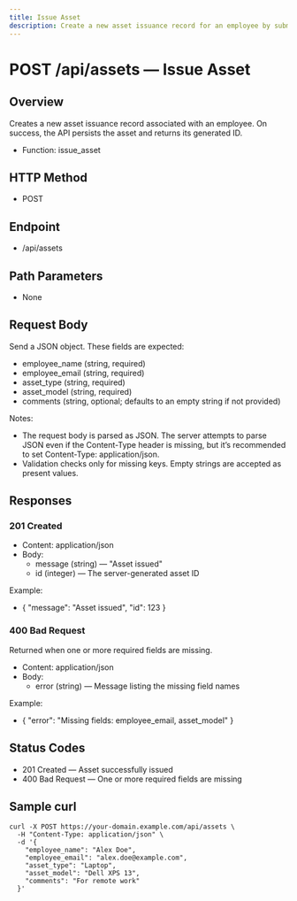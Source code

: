 ```yaml
---
title: Issue Asset
description: Create a new asset issuance record for an employee by submitting asset and employee details.
---
```


# POST /api/assets — Issue Asset

## Overview
Creates a new asset issuance record associated with an employee. On success, the API persists the asset and returns its generated ID.

- Function: issue_asset

## HTTP Method
- POST

## Endpoint
- /api/assets

## Path Parameters
- None

## Request Body
Send a JSON object. These fields are expected:

- employee_name (string, required)
- employee_email (string, required)
- asset_type (string, required)
- asset_model (string, required)
- comments (string, optional; defaults to an empty string if not provided)

Notes:
- The request body is parsed as JSON. The server attempts to parse JSON even if the Content-Type header is missing, but it’s recommended to set Content-Type: application/json.
- Validation checks only for missing keys. Empty strings are accepted as present values.

## Responses

### 201 Created
- Content: application/json
- Body:
  - message (string) — "Asset issued"
  - id (integer) — The server-generated asset ID

Example:
- { "message": "Asset issued", "id": 123 }

### 400 Bad Request
Returned when one or more required fields are missing.

- Content: application/json
- Body:
  - error (string) — Message listing the missing field names

Example:
- { "error": "Missing fields: employee_email, asset_model" }

## Status Codes
- 201 Created — Asset successfully issued
- 400 Bad Request — One or more required fields are missing

## Sample curl
    curl -X POST https://your-domain.example.com/api/assets \
      -H "Content-Type: application/json" \
      -d '{
        "employee_name": "Alex Doe",
        "employee_email": "alex.doe@example.com",
        "asset_type": "Laptop",
        "asset_model": "Dell XPS 13",
        "comments": "For remote work"
      }'